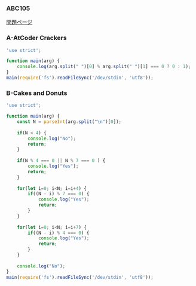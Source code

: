 ### ABC105
[問題ページ](https://atcoder.jp/contests/abc105/tasks)

### A-AtCoder Crackers
```JavaScript
'use strict';

function main(arg) {
    console.log(arg.split(" ")[0] % arg.split(" ")[1] === 0 ? 0 : 1);
}
main(require('fs').readFileSync('/dev/stdin', 'utf8'));

```

### B-Cakes and Donuts
```JavaScript
'use strict';

function main(arg) {
    const N = parseInt(arg.split("\n")[0]);
    
    if(N < 4) {
        console.log("No");
        return;
    }
    
    if(N % 4 === 0 || N % 7 === 0 ) {
        console.log("Yes");
        return;
    }
    
    for(let i=0; i<N; i=i+4) {
        if((N - i) % 7 === 0) {
            console.log("Yes");
            return;
        }
    }
    
    for(let i=0; i<N; i=i+7) {
        if((N - i) % 4 === 0) {
            console.log("Yes");
            return;
        }
    }
    
    console.log("No");
}
main(require('fs').readFileSync('/dev/stdin', 'utf8'));

```